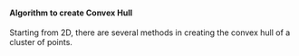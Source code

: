 #### Algorithm to create Convex Hull

Starting from 2D, there are several methods in creating the convex hull of a cluster of points.